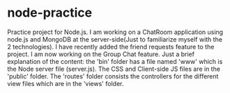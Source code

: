 # node-practice
Practice project for Node.js. 
I am working on a ChatRoom application using node.js and MongoDB at the server-side(Just to familiarize myself with the 2 technologies).
I have recently added the friend requests feature to the project. 
I am now working on the Group Chat feature. 
Just a brief explanation of the content: the 'bin' folder has a file named 'www' which is the Node server file (server.js). 
The CSS and Client-side JS files are in the 'public' folder. 
The 'routes' folder consists the controllers for the different view files which are in the 'views' folder.
